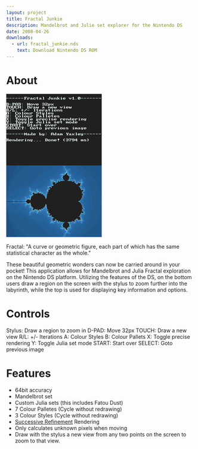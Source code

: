 ```yaml
---
layout: project
title: Fractal Junkie
description: Mandelbrot and Julie set explorer for the Nintendo DS
date: 2008-04-26
downloads:
  - url: fractal_junkie.nds
    text: Download Nintendo DS ROM
---
```

# About

![Fractal Junkie screenshot 1](/assets/fractal_junkie1.png)

Fractal: "A curve or geometric figure, each part of which has the same statistical character as the whole."

These beautiful geometric wonders can now be carried around in your pocket! This application allows for Mandelbrot and Julia Fractal exploration on the Nintendo DS platform. Utilizing the features of the DS, on the bottom users draw a region on the screen with the stylus to zoom further into the labyrinth, while the top is used for displaying key information and options.

# Controls
Stylus: Draw a region to zoom in
D-PAD: Move 32px
TOUCH: Draw a new view
R/L: +/- Iterations
A: Colour Styles
B: Colour Pallets
X: Toggle precise rendering
Y: Toggle Julia set mode
START: Start over
SELECT: Goto previous image

# Features
 - 64bit accuracy
 - Mandelbrot set
 - Custom Julia sets (this includes Fatou Dust)
 - 7 Colour Palletes (Cycle without redrawing)
 - 3 Colour Styles (Cycle without redrawing)
 - <a href='http://mrob.com/pub/muency/successiverefinement.html'>Successive Refinement</a> Rendering
 - Only calculates unknown pixels when moving
 - Draw with the stylus a new view from any two points on the screen to zoom to that view.
